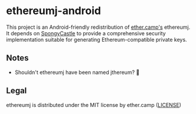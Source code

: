 
# ethereumj-android

This project is an Android-friendly redistribution of [ether.camp's](http://ether.camp) ethereumj. It depends on [SpongyCastle](https://rtyley.github.io/spongycastle/) to provide a comprehensive security implementation suitable for generating Ethereum-compatible private keys.

## Notes

* Shouldn't ethereumj have been named jthereum? :thinking:

## Legal

ethereumj is distributed under the MIT license by ether.camp ([LICENSE](https://github.com/ethereum/ethereumj/blob/develop/LICENSE))